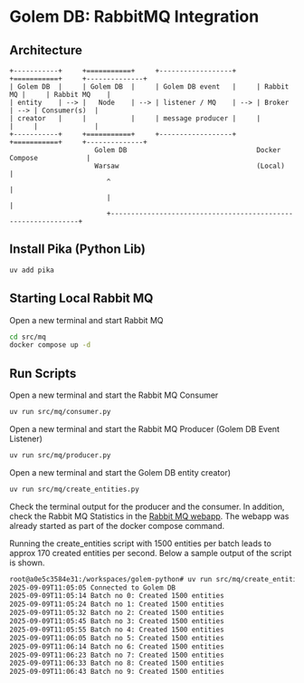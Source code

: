 # Golem DB: RabbitMQ Integration

## Architecture

```
+-----------+     +===========+     +------------------+     +===========+     +--------------+
| Golem DB  |     | Golem DB  |     | Golem DB event   |     | Rabbit MQ |     | Rabbit MQ    |
| entity    | --> |   Node    | --> | listener / MQ    | --> | Broker    | --> | Consumer(s)  |
| creator   |     |           |     | message producer |     |           |     |              |
+-----------+     +===========+     +------------------+     +===========+     +--------------+
                     Golem DB                                Docker Compose            |
                     Warsaw                                  (Local)                   |
                        ^                                                              |
                        |                                                              |
                        +--------------------------------------------------------------+
```

## Install Pika (Python Lib)

```bash
uv add pika
```

## Starting Local Rabbit MQ

Open a new terminal and start Rabbit MQ
```bash
cd src/mq
docker compose up -d
```


## Run Scripts

Open a new terminal and start the Rabbit MQ Consumer
```bash
uv run src/mq/consumer.py
```

Open a new terminal and start the Rabbit MQ Producer (Golem DB Event Listener)
```bash
uv run src/mq/producer.py
```

Open a new terminal and start the Golem DB entity creator)
```bash
uv run src/mq/create_entities.py
```

Check the terminal output for the producer and the consumer.
In addition, check the Rabbit MQ Statistics in the [Rabbit MQ webapp](http://localhost:15672/).
The webapp was already started as part of the docker compose command.

Running the create_entities script with 1500 entities per batch leads to approx 170 created entities per second.
Below a sample output of the script is shown.

```bash
root@a0e5c3584e31:/workspaces/golem-python# uv run src/mq/create_entities.py
2025-09-09T11:05:05 Connected to Golem DB
2025-09-09T11:05:14 Batch no 0: Created 1500 entities
2025-09-09T11:05:24 Batch no 1: Created 1500 entities
2025-09-09T11:05:32 Batch no 2: Created 1500 entities
2025-09-09T11:05:45 Batch no 3: Created 1500 entities
2025-09-09T11:05:55 Batch no 4: Created 1500 entities
2025-09-09T11:06:05 Batch no 5: Created 1500 entities
2025-09-09T11:06:14 Batch no 6: Created 1500 entities
2025-09-09T11:06:23 Batch no 7: Created 1500 entities
2025-09-09T11:06:33 Batch no 8: Created 1500 entities
2025-09-09T11:06:43 Batch no 9: Created 1500 entities
```
